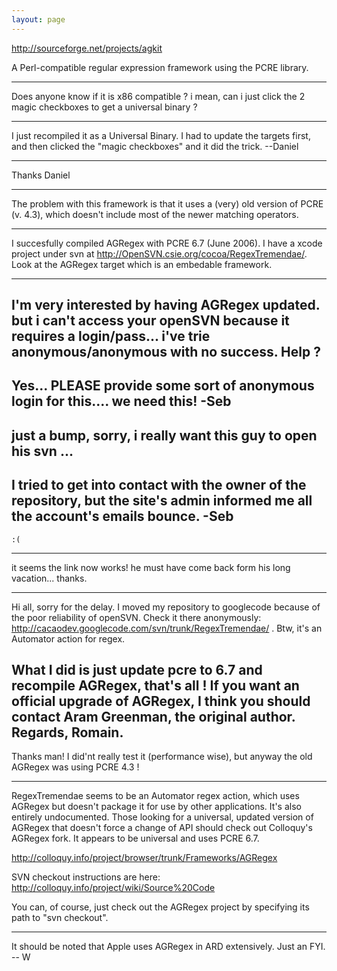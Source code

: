 ```yaml
---
layout: page
---
```


http://sourceforge.net/projects/agkit

A Perl-compatible regular expression framework using the PCRE library.

----

Does anyone know if it is x86 compatible ? i mean, can i just click the 2 magic checkboxes to get a universal binary ?

----

I just recompiled it as a Universal Binary. I had to update the targets first, and then clicked the "magic checkboxes" and it did the trick. --Daniel

----

Thanks Daniel

----
The problem with this framework is that it uses a (very) old version of PCRE (v. 4.3), which doesn't include most of the newer matching operators.

----
I succesfully compiled AGRegex with PCRE 6.7 (June 2006). I have a xcode project under svn at http://OpenSVN.csie.org/cocoa/RegexTremendae/. Look at the AGRegex target which is an embedable framework.  

----

I'm very interested by having AGRegex updated. but i can't access your openSVN because it requires a login/pass... i've trie anonymous/anonymous with no success. Help ?
----
Yes... PLEASE provide some sort of anonymous login for this.... we need this! -Seb
----

just a bump, sorry, i really want this guy to open his svn ...
----
I tried to get into contact with the owner of the repository, but the site's admin informed me all the account's emails bounce. -Seb
----
    :(
----

it seems the link now works!  he must have come back form his long vacation... thanks.

----
Hi all, sorry for the delay. I moved my repository to googlecode because of the poor reliability of openSVN. Check it there anonymously: http://cacaodev.googlecode.com/svn/trunk/RegexTremendae/ . Btw, it's an Automator action for regex.

What I did is just update pcre to 6.7 and recompile AGRegex, that's all ! If you want an official upgrade of AGRegex, I think you should contact Aram Greenman, the original author.
Regards, Romain.
----

Thanks man! I did'nt really test it (performance wise), but anyway the old AGRegex was using PCRE 4.3 !

----

RegexTremendae seems to be an Automator regex action, which uses AGRegex but doesn't package it for use by other applications. It's also entirely undocumented. Those looking for a universal, updated version of AGRegex that doesn't force a change of API should check out Colloquy's AGRegex fork. It appears to be universal and uses PCRE 6.7.

http://colloquy.info/project/browser/trunk/Frameworks/AGRegex

SVN checkout instructions are here: http://colloquy.info/project/wiki/Source%20Code

You can, of course, just check out the AGRegex project by specifying its path to "svn checkout".

----

It should be noted that Apple uses AGRegex in ARD extensively. Just an FYI.
-- W

